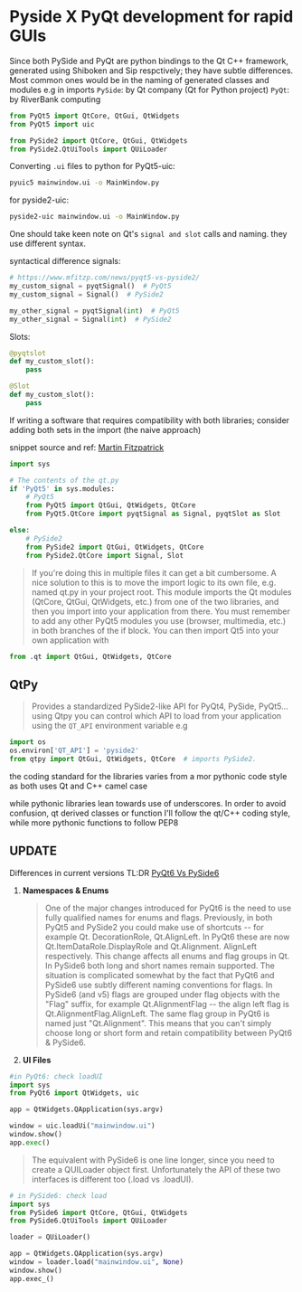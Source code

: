 <!-- widgets developed using PySide 2 or 6 and pyqt -->
# Pyside X PyQt development for rapid GUIs

Since both PySide and PyQt are python bindings to the  Qt C++ framework, generated using Shiboken and Sip respctively; they have subtle differences.
Most common ones would be in the naming of generated classes and modules e.g in imports
`PySide`: by Qt company (Qt for Python project)
`PyQt`: by RiverBank computing

```python
from PyQt5 import QtCore, QtGui, QtWidgets
from PyQt5 import uic
```

```python
from PySide2 import QtCore, QtGui, QtWidgets
from PySide2.QtUiTools import QUiLoader
```

Converting `.ui` files to python
for PyQt5-uic:

```bash
pyuic5 mainwindow.ui -o MainWindow.py
```

for pyside2-uic:

```bash
pyside2-uic mainwindow.ui -o MainWindow.py
```

One should take keen note on Qt's `signal and slot` calls and naming. they use different syntax.

syntactical difference
signals:

```python
# https://www.mfitzp.com/news/pyqt5-vs-pyside2/
my_custom_signal = pyqtSignal()  # PyQt5
my_custom_signal = Signal()  # PySide2

my_other_signal = pyqtSignal(int)  # PyQt5
my_other_signal = Signal(int)  # PySide2
```

Slots:

```python
@pyqtslot
def my_custom_slot():
    pass

@Slot
def my_custom_slot():
    pass
```

If writing a software that requires compatibility with both libraries;
consider adding both sets in the import (the naive approach)

snippet source and ref: [Martin Fitzpatrick](https://www.mfitzp.com/news/pyqt5-vs-pyside2/)

```python
import sys

# The contents of the qt.py
if 'PyQt5' in sys.modules:
    # PyQt5
    from PyQt5 import QtGui, QtWidgets, QtCore
    from PyQt5.QtCore import pyqtSignal as Signal, pyqtSlot as Slot

else:
    # PySide2
    from PySide2 import QtGui, QtWidgets, QtCore
    from PySide2.QtCore import Signal, Slot
```

> If you're doing this in multiple files it can get a bit cumbersome. A nice solution to this is to move the import logic to its own file, e.g. named qt.py in your project root. This module imports the Qt modules (QtCore, QtGui, QtWidgets, etc.) from one of the two libraries, and then you import into your application from there.
> You must remember to add any other PyQt5 modules you use (browser, multimedia, etc.) in both branches of the if block. You can then import Qt5 into your own application with

```python
from .qt import QtGui, QtWidgets, QtCore
```

## QtPy

>Provides a standardized PySide2-like API for PyQt4, PySide, PyQt5... using Qtpy you can control which API to load from your application using the `QT_API` environment variable e.g

```python
import os
os.environ['QT_API'] = 'pyside2'
from qtpy import QtGui, QtWidgets, QtCore  # imports PySide2.
```

 the coding standard for the libraries varies from a mor pythonic code style as both uses Qt and C++ camel case

 while pythonic libraries lean towards use of underscores. In order to avoid confusion, qt derived classes or function I'll follow the qt/C++ coding style, while more pythonic functions to follow PEP8

 **UPDATE**
 ------

Differences in current versions TL:DR [PyQt6 Vs PySide6](https://www.mfitzp.com/news/pyqt6-vs-pyside6)

1. **Namespaces & Enums**

   > One of the major changes introduced for PyQt6 is    the need to use fully qualified names for enums and    flags. Previously, in both PyQt5 and PySide2 you    could make use of shortcuts -- for example Qt.   DecorationRole, Qt.AlignLeft. In PyQt6 these are now    Qt.ItemDataRole.DisplayRole and Qt.Alignment.   AlignLeft respectively. This change affects all enums    and flag groups in Qt. In PySide6 both long and short    names remain supported.
   > The situation is complicated somewhat by the fact    that PyQt6 and PySide6 use subtly different naming    conventions for flags. In PySide6 (and v5) flags are    grouped under flag objects with the "Flag" suffix,    for example Qt.AlignmentFlag -- the align left flag is Qt.AlignmentFlag.AlignLeft. The same flag group in    PyQt6 is named just "Qt.Alignment". This means that    you can't simply choose long or short form and retain    compatibility between PyQt6 & PySide6.

2. **UI Files**

```python
#in PyQt6: check loadUI
import sys
from PyQt6 import QtWidgets, uic

app = QtWidgets.QApplication(sys.argv)

window = uic.loadUi("mainwindow.ui")
window.show()
app.exec()
```

>The equivalent with PySide6 is one line longer, since you need to create a QUILoader object first. Unfortunately the API of these two interfaces is different too (.load vs .loadUI).

```python
# in PySide6: check load
import sys
from PySide6 import QtCore, QtGui, QtWidgets
from PySide6.QtUiTools import QUiLoader

loader = QUiLoader()

app = QtWidgets.QApplication(sys.argv)
window = loader.load("mainwindow.ui", None)
window.show()
app.exec_()
```
